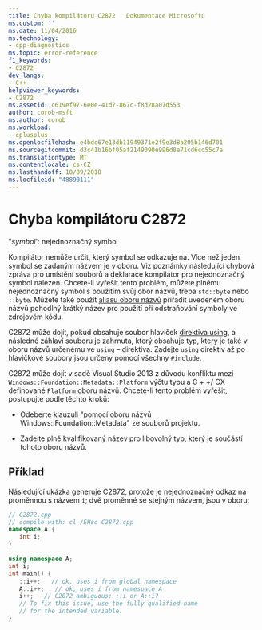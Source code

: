 ```yaml
---
title: Chyba kompilátoru C2872 | Dokumentace Microsoftu
ms.custom: ''
ms.date: 11/04/2016
ms.technology:
- cpp-diagnostics
ms.topic: error-reference
f1_keywords:
- C2872
dev_langs:
- C++
helpviewer_keywords:
- C2872
ms.assetid: c619ef97-6e0e-41d7-867c-f8d28a07d553
author: corob-msft
ms.author: corob
ms.workload:
- cplusplus
ms.openlocfilehash: e4bdc67e13db11949371e2f9e3d8a205b146d701
ms.sourcegitcommit: d3c41b16bf05af2149090e996d8e71cd6cd55c7a
ms.translationtype: MT
ms.contentlocale: cs-CZ
ms.lasthandoff: 10/09/2018
ms.locfileid: "48890111"
---
```

# <a name="compiler-error-c2872"></a>Chyba kompilátoru C2872

"*symbol*': nejednoznačný symbol

Kompilátor nemůže určit, který symbol se odkazuje na. Více než jeden symbol se zadaným názvem je v oboru. Viz poznámky následující chybová zpráva pro umístění souborů a deklarace kompilátor pro nejednoznačný symbol nalezen. Chcete-li vyřešit tento problém, můžete plnému nejednoznačný symbol s použitím svůj obor názvů, třeba `std::byte` nebo `::byte`. Můžete také použít [aliasu oboru názvů](../../cpp/namespaces-cpp.md#namespace_aliases) přiřadit uvedeném oboru názvů pohodlný krátký název pro použití při odstraňování symboly ve zdrojovém kódu.

C2872 může dojít, pokud obsahuje soubor hlaviček [direktiva using](../../cpp/namespaces-cpp.md#using_directives), a následné záhlaví souboru je zahrnuta, který obsahuje typ, který je také v oboru názvů určenému ve `using` – direktiva. Zadejte `using` direktiv až po hlavičkové soubory jsou určeny pomocí všechny `#include`.

C2872 může dojít v sadě Visual Studio 2013 z důvodu konfliktu mezi `Windows::Foundation::Metadata::Platform` výčtu typu a C + +/ CX definované `Platform` oboru názvů. Chcete-li tento problém vyřešit, postupujte podle těchto kroků:

- Odeberte klauzuli "pomocí oboru názvů Windows::Foundation::Metadata" ze souborů projektu.

- Zadejte plně kvalifikovaný název pro libovolný typ, který je součástí tohoto oboru názvů.

## <a name="example"></a>Příklad

Následující ukázka generuje C2872, protože je nejednoznačný odkaz na proměnnou s názvem `i`; dvě proměnné se stejným názvem, jsou v oboru:

```cpp
// C2872.cpp
// compile with: cl /EHsc C2872.cpp
namespace A {
   int i;
}

using namespace A;
int i;
int main() {
   ::i++;   // ok, uses i from global namespace
   A::i++;   // ok, uses i from namespace A
   i++;   // C2872 ambiguous: ::i or A::i?
   // To fix this issue, use the fully qualified name
   // for the intended variable.
}
```